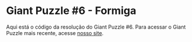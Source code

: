 # Giant Puzzle #6 - Formiga

Aqui está o código da resolução do Giant Puzzle #6. Para acessar o Giant Puzzle mais recente, acesse [nosso site](gscap.com.br/puzzle).
